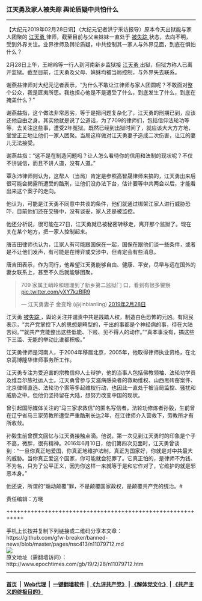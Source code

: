 ### 江天勇及家人被失踪 舆论质疑中共怕什么
------------------------

<p>
 【大纪元2019年02月28日讯】（大纪元记者洪宁采访报导）原本今天出狱能与家人团聚的
 <a href="http://www.epochtimes.com/gb/tag/%E6%B1%9F%E5%A4%A9%E5%8B%87.html">
  江天勇
 </a>
 律师，截至目前与父亲妹妹一直处于
 <a href="http://www.epochtimes.com/gb/tag/%E8%A2%AB%E5%A4%B1%E8%B8%AA.html">
  被失踪
 </a>
 状态，去向不明，受到外界关注。业界律师及舆论质疑，中共控制其一家人与外界见面，到底在惧怕什么？
</p>
<p>
 2月28日上午，王峭岭等一行人到河南新乡监狱接
 <a href="http://www.epochtimes.com/gb/tag/%E6%B1%9F%E5%A4%A9%E5%8B%87.html">
  江天勇
 </a>
 出狱，但狱方称人已离开监狱。截至目前，江天勇及父母、妹妹均被当局控制，与外界失去联系。
</p>
<p>
 谢燕益律师对大纪元记者表示，“为什么不敢让江律师与家人团圆呢？不敢面对整个公众，我是匪夷所思。我也担心他是不是遭受了什么，到底发生了什么，到底在掩盖什么？”
</p>
<p>
 谢燕益指，这个做法非常恶劣，等于是把问题复杂化了，江天勇的刑期已到，应该还他自由之身。其实他就是说了公道话，为了709的律师们，包括信仰法轮功等等，去关注这些事，遭受2年冤狱。既然已经到出狱时间了，就应该大大方方地，堂堂正正地让他们一家人团聚。当局这样做对江天勇妻子造成二次伤害，让江的妻儿无法接受。
</p>
<p>
 谢燕益指：“这不是在制造问题吗？让人怎么看待你的信用和法制的现状呢？不仅不讲诚信，而且不讲人道，没有人道。”
</p>
<p>
 覃永沛律师则认为，这帮人（当局）肯定是参照高智晟律师来搞的，江天勇出来后很可能会揭露所遭受的酷刑，让他们没办法下台，估计要等中共两会以后，才能看出来这个案子的走向。
</p>
<p>
 他认为，可能是江天勇不同意中共谈的条件，他们就通过绑架江家人进行威胁恐吓，目前他们还在交锋中，没有谈妥，家人还是被监控。
</p>
<p>
 他还分析说，很可能在27日，江天勇就已被秘密转移走，离开那个监狱了。现在关在某个地方，把一家人控制起来。
</p>
<p>
 唐吉田律师也认为，江家人有可能跟国保在一起，国保在跟他们谈一些条件，或者是不让他们发声，有可能是在博弈或交涉中，但肯定会有些消息。
</p>
<p>
 唐吉田表示，作为同行，他希望江天勇能够自由、健康、平安，尽早与远在国外的妻女联系上，甚至不久后就能够团聚。
</p>
<p>
</p>
<blockquote class="twitter-tweet" data-lang="zh-tw">
 <p dir="ltr" lang="zh">
  709
  <span class="tlid-translation translation">
   家属王峭岭和珊珊到了新乡第二监狱门
  </span>
  口，看到有很多警察
  <a href="https://t.co/yXY7kzBlR9">
   pic.twitter.com/yXY7kzBlR9
  </a>
 </p>
 <p>
  — 江天勇妻子
  <span class="tlid-translation translation">
   金变玲
  </span>
  (@jinbianling)
  <a href="https://twitter.com/jinbianling/status/1100919486087983104?ref_src=twsrc%5Etfw">
   2019年2月28日
  </a>
 </p>
</blockquote>
<p>
 <p>
  江天勇
  <a href="http://www.epochtimes.com/gb/tag/%E8%A2%AB%E5%A4%B1%E8%B8%AA.html">
   被失踪
  </a>
  ，舆论关注并谴责中共是践踏人权，制造白色恐怖的元凶。有网民表示，“共产党掌控下人的思想是畸型的，干出的事都是个神经病的事，待在大陆苦闷。”“就共产党能整出这些低能、下贱、见不得人的动作。”“真本事没有，搞这些下三滥、无能的举动比谁都积极。”
 </p>
 <p>
  江天勇律师是河南人，于2004年移居北京，2005年，他取得律师执业资格，在北京高博隆华律师事务所工作。
 </p>
 <p>
  江天勇专注为受迫害的宗教信仰人士辩护，他的当事人包括佛教领袖、法轮功学员及维吾尔族社运人士。江天勇曾参与艾滋病感染者的救助维权、山西黑砖窑案件、北京律师直选、法轮功个案等多起维权行动，也因此一直处于被当局监控、骚扰和威胁之中。但他仍坚持留在大陆，想努力改变中国的现状。
 </p>
 <p>
  曾引起国际媒体关注的“马三家求救信”的匿名写信者，法轮功修炼者孙毅，生前曾在辽宁省马三家劳教所遭受严重酷刑长达2年，在江律师介入营救下，劳教所才有所收敛。
 </p>
 <p>
  孙毅生前曾撰文回忆与江天勇接触点滴。他说，第一次见到江天勇时的印象是个子不高，微胖，很有精神。2016年6月10日，他们第四次见面时，江天勇曾谈到：“一旦你真正地爱国，你真正地维护法制，真正为国家好，你就是对中共最大的威胁。当你真正爱这个国家，你可能就会犯罪了。它真正怕的，是律师不为钱、不为名，只为了公平正义，因为你这样一来就等于是和它作对了，它维护的就是邪恶本身。”
 </p>
 <p>
  他还说，所谓的“煽动颠覆”罪，不是颠覆国家政权，是颠覆共产党的统治。#
 </p>
 <p>
 </p>
 <p>
  责任编辑：方晓
 </p>
</p>
+++++++++++++++++++++++++++++++++++++++++++++++++++++++++++<br/><br/>
手机上长按并复制下列链接或二维码分享本文章：<br/>
https://github.com/gfw-breaker/banned-news/blob/master/pages/nsc413/n11079712.md <br/>
<a href='https://github.com/gfw-breaker/banned-news/blob/master/pages/nsc413/n11079712.md'><img src='https://github.com/gfw-breaker/banned-news/blob/master/pages/nsc413/n11079712.md.png'/></a> <br/>
原文地址（需翻墙访问）：http://www.epochtimes.com/gb/19/2/28/n11079712.htm


------------------------
#### [首页](https://github.com/gfw-breaker/banned-news/blob/master/README.md) &nbsp;|&nbsp; [Web代理](https://github.com/labour-camp/helloworld) &nbsp;|&nbsp; [一键翻墙软件](https://github.com/gfw-breaker/nogfw/blob/master/README.md) &nbsp;| [《九评共产党》](https://github.com/gfw-breaker/9ping.md/blob/master/README.md#九评之一评共产党是什么) | [《解体党文化》](https://github.com/gfw-breaker/jtdwh.md/blob/master/README.md) | [《共产主义的终极目的》](https://github.com/gfw-breaker/gczydzjmd.md/blob/master/README.md)

